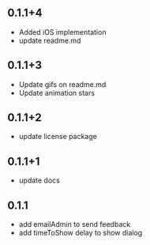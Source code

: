 ## 0.1.1+4
- Added iOS implementation
- update readme.md

## 0.1.1+3
- Update gifs on readme.md
- Update animation stars

## 0.1.1+2
- update license package

## 0.1.1+1
- update docs

## 0.1.1
- add emailAdmin to send feedback
- add timeToShow delay to show dialog
